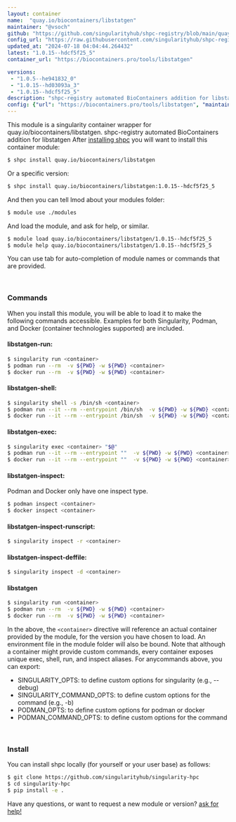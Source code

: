 ```yaml
---
layout: container
name:  "quay.io/biocontainers/libstatgen"
maintainer: "@vsoch"
github: "https://github.com/singularityhub/shpc-registry/blob/main/quay.io/biocontainers/libstatgen/container.yaml"
config_url: "https://raw.githubusercontent.com/singularityhub/shpc-registry/main/quay.io/biocontainers/libstatgen/container.yaml"
updated_at: "2024-07-18 04:04:44.264432"
latest: "1.0.15--hdcf5f25_5"
container_url: "https://biocontainers.pro/tools/libstatgen"

versions:
 - "1.0.5--he941832_0"
 - "1.0.15--hd03093a_3"
 - "1.0.15--hdcf5f25_5"
description: "shpc-registry automated BioContainers addition for libstatgen"
config: {"url": "https://biocontainers.pro/tools/libstatgen", "maintainer": "@vsoch", "description": "shpc-registry automated BioContainers addition for libstatgen", "latest": {"1.0.15--hdcf5f25_5": "sha256:4dd8cba1cb201d5e8a4db186d9188a744bb238760b9693fec602d6e866a10302"}, "tags": {"1.0.5--he941832_0": "sha256:b8991bec0376d04e468da4cdcc916c39b580bf621cc3a3d68a1199a481c62004", "1.0.15--hd03093a_3": "sha256:c7edf3325763c7a5171120fe6179a7e3316eaf16836a1ac5c7ba8d1451dcb7e4", "1.0.15--hdcf5f25_5": "sha256:4dd8cba1cb201d5e8a4db186d9188a744bb238760b9693fec602d6e866a10302"}, "docker": "quay.io/biocontainers/libstatgen"}
---
```


This module is a singularity container wrapper for quay.io/biocontainers/libstatgen.
shpc-registry automated BioContainers addition for libstatgen
After [installing shpc](#install) you will want to install this container module:


```bash
$ shpc install quay.io/biocontainers/libstatgen
```

Or a specific version:

```bash
$ shpc install quay.io/biocontainers/libstatgen:1.0.15--hdcf5f25_5
```

And then you can tell lmod about your modules folder:

```bash
$ module use ./modules
```

And load the module, and ask for help, or similar.

```bash
$ module load quay.io/biocontainers/libstatgen/1.0.15--hdcf5f25_5
$ module help quay.io/biocontainers/libstatgen/1.0.15--hdcf5f25_5
```

You can use tab for auto-completion of module names or commands that are provided.

<br>

### Commands

When you install this module, you will be able to load it to make the following commands accessible.
Examples for both Singularity, Podman, and Docker (container technologies supported) are included.

#### libstatgen-run:

```bash
$ singularity run <container>
$ podman run --rm  -v ${PWD} -w ${PWD} <container>
$ docker run --rm  -v ${PWD} -w ${PWD} <container>
```

#### libstatgen-shell:

```bash
$ singularity shell -s /bin/sh <container>
$ podman run --it --rm --entrypoint /bin/sh  -v ${PWD} -w ${PWD} <container>
$ docker run --it --rm --entrypoint /bin/sh  -v ${PWD} -w ${PWD} <container>
```

#### libstatgen-exec:

```bash
$ singularity exec <container> "$@"
$ podman run --it --rm --entrypoint ""  -v ${PWD} -w ${PWD} <container> "$@"
$ docker run --it --rm --entrypoint ""  -v ${PWD} -w ${PWD} <container> "$@"
```

#### libstatgen-inspect:

Podman and Docker only have one inspect type.

```bash
$ podman inspect <container>
$ docker inspect <container>
```

#### libstatgen-inspect-runscript:

```bash
$ singularity inspect -r <container>
```

#### libstatgen-inspect-deffile:

```bash
$ singularity inspect -d <container>
```



#### libstatgen

```bash
$ singularity run <container>
$ podman run --rm  -v ${PWD} -w ${PWD} <container>
$ docker run --rm  -v ${PWD} -w ${PWD} <container>
```


In the above, the `<container>` directive will reference an actual container provided
by the module, for the version you have chosen to load. An environment file in the
module folder will also be bound. Note that although a container
might provide custom commands, every container exposes unique exec, shell, run, and
inspect aliases. For anycommands above, you can export:

 - SINGULARITY_OPTS: to define custom options for singularity (e.g., --debug)
 - SINGULARITY_COMMAND_OPTS: to define custom options for the command (e.g., -b)
 - PODMAN_OPTS: to define custom options for podman or docker
 - PODMAN_COMMAND_OPTS: to define custom options for the command

<br>

### Install

You can install shpc locally (for yourself or your user base) as follows:

```bash
$ git clone https://github.com/singularityhub/singularity-hpc
$ cd singularity-hpc
$ pip install -e .
```

Have any questions, or want to request a new module or version? [ask for help!](https://github.com/singularityhub/singularity-hpc/issues)